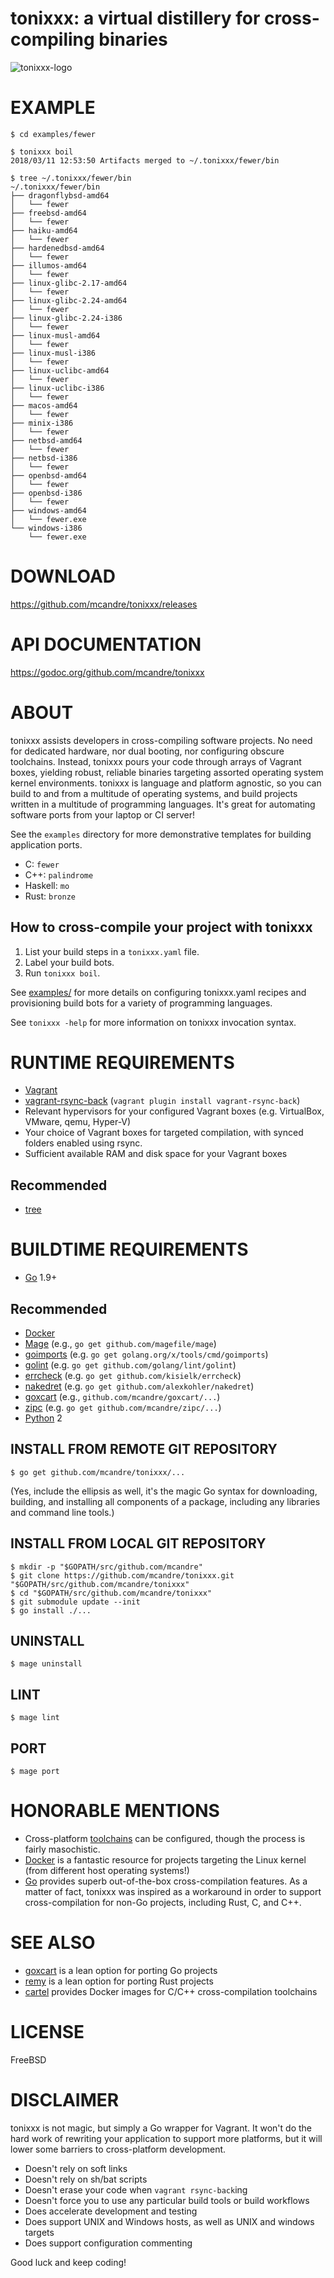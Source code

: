 # tonixxx: a virtual distillery for cross-compiling binaries

![tonixxx-logo](https://raw.githubusercontent.com/mcandre/tonixxx/master/tonixxx.png)

# EXAMPLE

```console
$ cd examples/fewer

$ tonixxx boil
2018/03/11 12:53:50 Artifacts merged to ~/.tonixxx/fewer/bin

$ tree ~/.tonixxx/fewer/bin
~/.tonixxx/fewer/bin
├── dragonflybsd-amd64
│   └── fewer
├── freebsd-amd64
│   └── fewer
├── haiku-amd64
│   └── fewer
├── hardenedbsd-amd64
│   └── fewer
├── illumos-amd64
│   └── fewer
├── linux-glibc-2.17-amd64
│   └── fewer
├── linux-glibc-2.24-amd64
│   └── fewer
├── linux-glibc-2.24-i386
│   └── fewer
├── linux-musl-amd64
│   └── fewer
├── linux-musl-i386
│   └── fewer
├── linux-uclibc-amd64
│   └── fewer
├── linux-uclibc-i386
│   └── fewer
├── macos-amd64
│   └── fewer
├── minix-i386
│   └── fewer
├── netbsd-amd64
│   └── fewer
├── netbsd-i386
│   └── fewer
├── openbsd-amd64
│   └── fewer
├── openbsd-i386
│   └── fewer
├── windows-amd64
│   └── fewer.exe
└── windows-i386
    └── fewer.exe
```

# DOWNLOAD

https://github.com/mcandre/tonixxx/releases

# API DOCUMENTATION

https://godoc.org/github.com/mcandre/tonixxx

# ABOUT

tonixxx assists developers in cross-compiling software projects. No need for dedicated hardware, nor dual booting, nor configuring obscure toolchains. Instead, tonixxx pours your code through arrays of Vagrant boxes, yielding robust, reliable binaries targeting assorted operating system kernel environments. tonixxx is language and platform agnostic, so you can build to and from a multitude of operating systems, and build projects written in a multitude of programming languages. It's great for automating software ports from your laptop or CI server!

See the `examples` directory for more demonstrative templates for building application ports.

* C: `fewer`
* C++: `palindrome`
* Haskell: `mo`
* Rust: `bronze`

## How to cross-compile your project with tonixxx

1. List your build steps in a `tonixxx.yaml` file.
2. Label your build bots.
3. Run `tonixxx boil`.

See [examples/](https://github.com/mcandre/tonixxx/tree/master/examples) for more details on configuring tonixxx.yaml recipes and provisioning build bots for a variety of programming languages.

See `tonixxx -help` for more information on tonixxx invocation syntax.

# RUNTIME REQUIREMENTS

* [Vagrant](https://www.vagrantup.com/)
* [vagrant-rsync-back](https://github.com/smerrill/vagrant-rsync-back) (`vagrant plugin install vagrant-rsync-back`)
* Relevant hypervisors for your configured Vagrant boxes (e.g. VirtualBox, VMware, qemu, Hyper-V)
* Your choice of Vagrant boxes for targeted compilation, with synced folders enabled using rsync.
* Sufficient available RAM and disk space for your Vagrant boxes

## Recommended

* [tree](https://linux.die.net/man/1/tree)

# BUILDTIME REQUIREMENTS

* [Go](https://golang.org/) 1.9+

## Recommended

* [Docker](https://www.docker.com/)
* [Mage](https://magefile.org/) (e.g., `go get github.com/magefile/mage`)
* [goimports](https://godoc.org/golang.org/x/tools/cmd/goimports) (e.g. `go get golang.org/x/tools/cmd/goimports`)
* [golint](https://github.com/golang/lint) (e.g. `go get github.com/golang/lint/golint`)
* [errcheck](https://github.com/kisielk/errcheck) (e.g. `go get github.com/kisielk/errcheck`)
* [nakedret](https://github.com/alexkohler/nakedret) (e.g. `go get github.com/alexkohler/nakedret`)
* [goxcart](https://github.com/mcandre/goxcart) (e.g., `github.com/mcandre/goxcart/...`)
* [zipc](https://github.com/mcandre/zipc) (e.g. `go get github.com/mcandre/zipc/...`)
* [Python](https://www.python.org/) 2

## INSTALL FROM REMOTE GIT REPOSITORY

```console
$ go get github.com/mcandre/tonixxx/...
```

(Yes, include the ellipsis as well, it's the magic Go syntax for downloading, building, and installing all components of a package, including any libraries and command line tools.)

## INSTALL FROM LOCAL GIT REPOSITORY

```console
$ mkdir -p "$GOPATH/src/github.com/mcandre"
$ git clone https://github.com/mcandre/tonixxx.git "$GOPATH/src/github.com/mcandre/tonixxx"
$ cd "$GOPATH/src/github.com/mcandre/tonixxx"
$ git submodule update --init
$ go install ./...
```

## UNINSTALL

```console
$ mage uninstall
```

## LINT

```console
$ mage lint
```

## PORT

```console
$ mage port
```

# HONORABLE MENTIONS

* Cross-platform [toolchains](https://elinux.org/Toolchains) can be configured, though the process is fairly masochistic.
* [Docker](https://www.docker.com/) is a fantastic resource for projects targeting the Linux kernel (from different host operating systems!)
* [Go](https://golang.org/) provides superb out-of-the-box cross-compilation features. As a matter of fact, tonixxx was inspired as a workaround in order to support cross-compilation for non-Go projects, including Rust, C, and C++.

# SEE ALSO

* [goxcart](https://github.com/mcandre/goxcart) is a lean option for porting Go projects
* [remy](https://github.com/mcandre/remy) is a lean option for porting Rust projects
* [cartel](https://github.com/mcandre/cartel) provides Docker images for C/C++ cross-compilation toolchains

# LICENSE

FreeBSD

# DISCLAIMER

tonixxx is not magic, but simply a Go wrapper for Vagrant. It won't do the hard work of rewriting your application to support more platforms, but it will lower some barriers to cross-platform development.

* Doesn't rely on soft links
* Doesn't rely on sh/bat scripts
* Doesn't erase your code when `vagrant rsync-back`ing
* Doesn't force you to use any particular build tools or build workflows
* Does accelerate development and testing
* Does support UNIX and Windows hosts, as well as UNIX and windows targets
* Does support configuration commenting

Good luck and keep coding!
